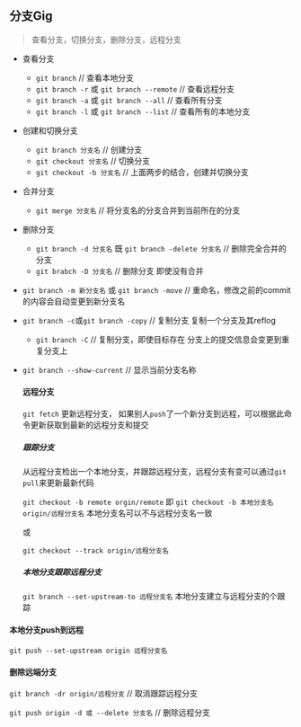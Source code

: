 ## 分支Gig

> 查看分支，切换分支，删除分支，远程分支

- 查看分支
  - `git branch` // 查看本地分支
  - `git branch -r` 或 `git branch --remote` // 查看远程分支
  - `git branch -a` 或 `git branch --all` // 查看所有分支
  - `git branch -l` 或 `git branch --list` // 查看所有的本地分支

- 创建和切换分支
  - `git branch 分支名`  // 创建分支
  - `git checkout 分支名`  // 切换分支
  - `git checkout -b 分支名`  // 上面两步的结合，创建并切换分支
- 合并分支
  - `git merge 分支名`  // 将分支名的分支合并到当前所在的分支
- 删除分支
  - `git branch -d 分支名` 既 `git branch -delete 分支名`  // 删除完全合并的分支
  - `git brabch -D 分支名`  // 删除分支 即使没有合并
- `git branch -m 新分支名` 或 `git branch -move` // 重命名，修改之前的commit的内容会自动变更到新分支名
- `git branch -c`或`git branch -copy` // 复制分支 复制一个分支及其reflog
  - `git branch -C` // 复制分支，即使目标存在 分支上的提交信息会变更到重复分支上

- `git branch --show-current`  // 显示当前分支名称

  

  #### 远程分支

  `git fetch` 更新远程分支， 如果别人`push`了一个新分支到远程，可以根据此命令更新获取到最新的远程分支和提交

  ##### 跟踪分支

  从远程分支检出一个本地分支，并跟踪远程分支，远程分支有变可以通过`git pull`来更新最新代码

  `git checkout -b remote orgin/remote`  即 `git checkout -b 本地分支名 origin/远程分支名` 本地分支名可以不与远程分支名一致

  或

  `git checkout --track origin/远程分支名`

  

   ##### 本地分支跟踪远程分支

   `git branch --set-upstream-to 远程分支名` 本地分支建立与远程分支的个跟踪

 #### 本地分支push到远程

`git push --set-upstream origin 远程分支名`

#### 删除远端分支

`git branch -dr origin/远程分支` // 取消跟踪远程分支

`git push origin -d 或 --delete 分支名` // 删除远程分支

